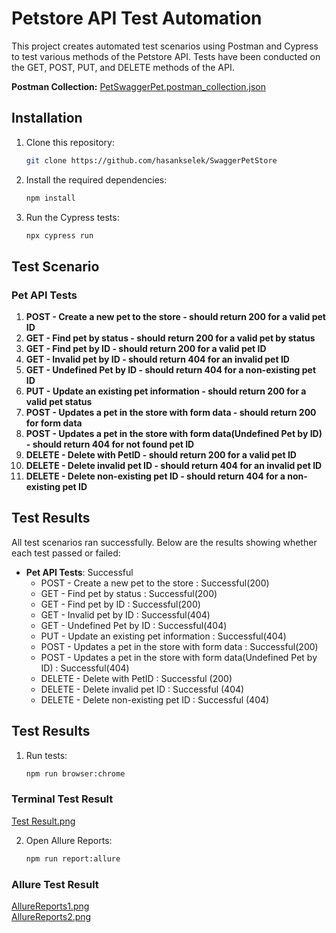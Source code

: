 # Petstore API Test Automation
This project creates automated test scenarios using Postman and Cypress to test various methods of the Petstore API. 
Tests have been conducted on the GET, POST, PUT, and DELETE methods of the API.

**Postman Collection:** [PetSwaggerPet.postman_collection.json](https://github.com/hasankselek/SwaggerPetStore/blob/main/PetSwaggerPet.postman_collection.json)

## Installation

1. Clone this repository:
    ```bash
    git clone https://github.com/hasankselek/SwaggerPetStore
    ```

2. Install the required dependencies:
    ```bash
    npm install
    ```

3. Run the Cypress tests:
    ```bash
    npx cypress run
    ```
## Test Scenario

### Pet API Tests
1. **POST - Create a new pet to the store - should return 200 for a valid pet ID**
2. **GET - Find pet by status - should return 200 for a valid pet by status**
3. **GET - Find pet by ID - should return 200 for a valid pet ID**
4. **GET - Invalid pet by ID - should return 404 for an invalid pet ID**
4. **GET - Undefined Pet by ID - should return 404 for a non-existing pet ID**
5. **PUT - Update an existing pet information - should return 200 for a valid pet status**
6. **POST - Updates a pet in the store with form data - should return 200 for form data**
7. **POST - Updates a pet in the store with form data(Undefined Pet by ID) - should return 404 for not found pet ID**
8. **DELETE - Delete with PetID - should return 200 for a valid pet ID**
9. **DELETE - Delete invalid pet ID - should return 404 for an invalid pet ID**
10. **DELETE - Delete non-existing pet ID - should return 404 for a non-existing pet ID**

## Test Results

All test scenarios ran successfully. Below are the results showing whether each test passed or failed:

- **Pet API Tests**: Successful
    - POST - Create a new pet to the store : Successful(200)
    - GET - Find pet by status : Successful(200)
    - GET - Find pet by ID : Successful(200)
    - GET - Invalid pet by ID : Successful(404)
    - GET - Undefined Pet by ID : Successful(404)
    - PUT - Update an existing pet information : Successful(404)
    - POST - Updates a pet in the store with form data : Successful(200)
    - POST - Updates a pet in the store with form data(Undefined Pet by ID) : Successful(404)
    - DELETE - Delete with PetID : Successful (200)
    - DELETE - Delete invalid pet ID : Successful (404)
    - DELETE - Delete non-existing pet ID : Successful (404)


## Test Results    

1. Run tests:
    ```bash
    npm run browser:chrome
    ```

### Terminal Test Result

[Test Result.png](https://github.com/hasankselek/SwaggerPetStore/blob/main/TestsScreenshots/Test%20Result.png)

2. Open Allure Reports:
    ```bash
    npm run report:allure
    ```    

### Allure Test Result

[AllureReports1.png](https://github.com/hasankselek/SwaggerPetStore/blob/main/TestsScreenshots/AllureReports1.png)    
[AllureReports2.png](https://github.com/hasankselek/SwaggerPetStore/blob/main/TestsScreenshots/AllureReports2.png)  


